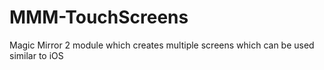 # MMM-TouchScreens
Magic Mirror 2 module which creates multiple screens which can be used similar to iOS
